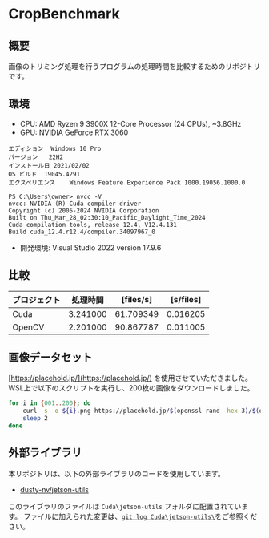 # CropBenchmark

## 概要

画像のトリミング処理を行うプログラムの処理時間を比較するためのリポジトリです。

## 環境

- CPU: AMD Ryzen 9 3900X 12-Core Processor (24 CPUs), ~3.8GHz
- GPU: NVIDIA GeForce RTX 3060

```text:Windows の仕様
エディション	Windows 10 Pro
バージョン	22H2
インストール日	2021/02/02
OS ビルド	19045.4291
エクスペリエンス	Windows Feature Experience Pack 1000.19056.1000.0
```

```text:CUDA Toolkit
PS C:\Users\owner> nvcc -V
nvcc: NVIDIA (R) Cuda compiler driver
Copyright (c) 2005-2024 NVIDIA Corporation
Built on Thu_Mar_28_02:30:10_Pacific_Daylight_Time_2024
Cuda compilation tools, release 12.4, V12.4.131
Build cuda_12.4.r12.4/compiler.34097967_0
```

- 開発環境: Visual Studio 2022 version 17.9.6

## 比較

| プロジェクト | 処理時間 | \[files/s] | \[s/files] |
| --- | --- | --- | --- |
| Cuda | 3.241000 | 61.709349 | 0.016205 |
| OpenCV | 2.201000 | 90.867787 | 0.011005 |


## 画像データセット

[https://placehold.jp/](https://placehold.jp/) を使用させていただきました。WSL上で以下のスクリプトを実行し、200枚の画像をダウンロードしました。

```bash
for i in {001..200}; do
    curl -s -o ${i}.png https://placehold.jp/$(openssl rand -hex 3)/$(openssl rand -hex 3)/2000x1500.png
    sleep 2
done
```

## 外部ライブラリ

本リポジトリは、以下の外部ライブラリのコードを使用しています。

- [dusty-nv/jetson-utils](https://github.com/dusty-nv/jetson-utils)

このライブラリのファイルは `Cuda\jetson-utils` フォルダに配置されています。
ファイルに加えられた変更は、[`git log Cuda\jetson-utils\`](https://github.com/horyu/CropBenchmark/commits/master/Cuda/jetson-utils)をご参照ください。
